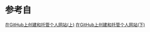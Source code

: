# 参考自
[在GitHub上创建和托管个人网站(上)](https://blog.csdn.net/qq_26927285/article/details/78761814)
[在GitHub上创建和托管个人网站(下)](https://blog.csdn.net/qq_26927285/article/details/78762237)
